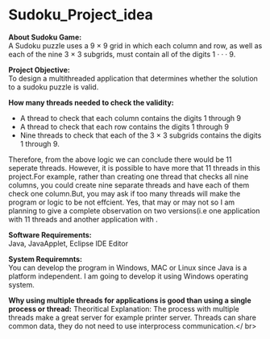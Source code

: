 # Sudoku_Project_idea

<b>About Sudoku Game:</b></br>
A Sudoku puzzle uses a 9 × 9 grid in which each column and row, as well as each of the nine 3 × 3 subgrids, must contain all of the digits 1 · · · 9.</br>

<b>Project Objective:</b></br>
To design a multithreaded application that determines whether the solution to a sudoku puzzle is valid.</br>

<b>How many threads needed to check the validity:</b>
<ul>
<li>A thread to check that each column contains the digits 1 through 9</li>
<li>A thread to check that each row contains the digits 1 through 9</li>
<li>Nine threads to check that each of the 3 × 3 subgrids contains the digits 1 through 9.</li></ul></ br>
Therefore, from the above logic we can conclude there would be 11 seperate threads. However, it is possible to have more that 11 threads in this project.For example, rather than creating one thread that checks all nine columns, you could create nine separate threads and have each of them check
one column.But, you may ask if too many threads will make the program or logic to be not effcient. Yes, that may or may not so I am planning to give a complete observation on two versions(i.e one application with 11 threads and another application with .<br>

<b>Software Requirements:</b></br>
Java, JavaApplet, Eclipse IDE Editor

<b>System Requiremnts:</b></br>
You can develop the program in Windows, MAC or Linux since Java is a platform independent. I am going to develop it using Windows operating system.</br>

<b>Why using multiple threads for applications is good than using a single process or thread:</b>
Theoritical Explanation: The process with multiple threads make a great server for example printer server. Threads can share common data, they do not need to use interprocess communication.</ br>




